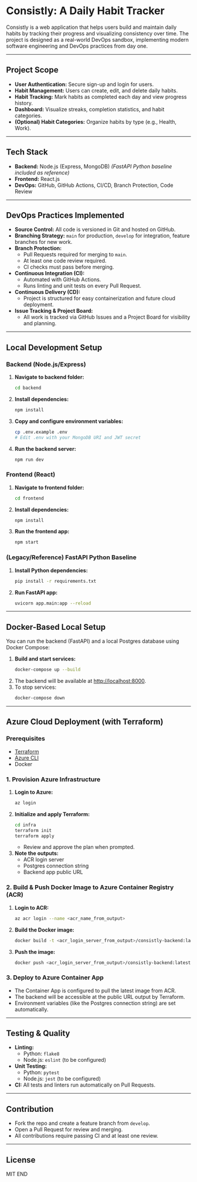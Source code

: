 # Consistly: A Daily Habit Tracker

Consistly is a web application that helps users build and maintain daily habits by tracking their progress and visualizing consistency over time. The project is designed as a real-world DevOps sandbox, implementing modern software engineering and DevOps practices from day one.

---

## Project Scope

- **User Authentication:** Secure sign-up and login for users.
- **Habit Management:** Users can create, edit, and delete daily habits.
- **Habit Tracking:** Mark habits as completed each day and view progress history.
- **Dashboard:** Visualize streaks, completion statistics, and habit categories.
- **(Optional) Habit Categories:** Organize habits by type (e.g., Health, Work).

---

## Tech Stack

- **Backend:** Node.js (Express, MongoDB) _(FastAPI Python baseline included as reference)_
- **Frontend:** React.js
- **DevOps:** GitHub, GitHub Actions, CI/CD, Branch Protection, Code Review

---

## DevOps Practices Implemented

- **Source Control:** All code is versioned in Git and hosted on GitHub.
- **Branching Strategy:** `main` for production, `develop` for integration, feature branches for new work.
- **Branch Protection:**
  - Pull Requests required for merging to `main`.
  - At least one code review required.
  - CI checks must pass before merging.
- **Continuous Integration (CI):**
  - Automated with GitHub Actions.
  - Runs linting and unit tests on every Pull Request.
- **Continuous Delivery (CD):**
  - Project is structured for easy containerization and future cloud deployment.
- **Issue Tracking & Project Board:**
  - All work is tracked via GitHub Issues and a Project Board for visibility and planning.

---

## Local Development Setup

### Backend (Node.js/Express)

1. **Navigate to backend folder:**
   ```bash
   cd backend
   ```
2. **Install dependencies:**
   ```bash
   npm install
   ```
3. **Copy and configure environment variables:**
   ```bash
   cp .env.example .env
   # Edit .env with your MongoDB URI and JWT secret
   ```
4. **Run the backend server:**
   ```bash
   npm run dev
   ```

### Frontend (React)

1. **Navigate to frontend folder:**
   ```bash
   cd frontend
   ```
2. **Install dependencies:**
   ```bash
   npm install
   ```
3. **Run the frontend app:**
   ```bash
   npm start
   ```

### (Legacy/Reference) FastAPI Python Baseline

1. **Install Python dependencies:**
   ```bash
   pip install -r requirements.txt
   ```
2. **Run FastAPI app:**
   ```bash
   uvicorn app.main:app --reload
   ```

---

## Docker-Based Local Setup

You can run the backend (FastAPI) and a local Postgres database using Docker Compose:

1. **Build and start services:**
   ```sh
   docker-compose up --build
   ```
2. The backend will be available at [http://localhost:8000](http://localhost:8000).
3. To stop services:
   ```sh
   docker-compose down
   ```

---

## Azure Cloud Deployment (with Terraform)

### Prerequisites

- [Terraform](https://developer.hashicorp.com/terraform/tutorials/aws-get-started/install-cli)
- [Azure CLI](https://docs.microsoft.com/en-us/cli/azure/install-azure-cli)
- Docker

### 1. Provision Azure Infrastructure

1. **Login to Azure:**
   ```sh
   az login
   ```
2. **Initialize and apply Terraform:**
   ```sh
   cd infra
   terraform init
   terraform apply
   ```
   - Review and approve the plan when prompted.
3. **Note the outputs:**
   - ACR login server
   - Postgres connection string
   - Backend app public URL

### 2. Build & Push Docker Image to Azure Container Registry (ACR)

1. **Login to ACR:**
   ```sh
   az acr login --name <acr_name_from_output>
   ```
2. **Build the Docker image:**
   ```sh
   docker build -t <acr_login_server_from_output>/consistly-backend:latest .
   ```
3. **Push the image:**
   ```sh
   docker push <acr_login_server_from_output>/consistly-backend:latest
   ```

### 3. Deploy to Azure Container App

- The Container App is configured to pull the latest image from ACR.
- The backend will be accessible at the public URL output by Terraform.
- Environment variables (like the Postgres connection string) are set automatically.

---

## Testing & Quality

- **Linting:**
  - Python: `flake8`
  - Node.js: `eslint` (to be configured)
- **Unit Testing:**
  - Python: `pytest`
  - Node.js: `jest` (to be configured)
- **CI:** All tests and linters run automatically on Pull Requests.

---

## Contribution

- Fork the repo and create a feature branch from `develop`.
- Open a Pull Request for review and merging.
- All contributions require passing CI and at least one review.

---

## License

MIT
END
